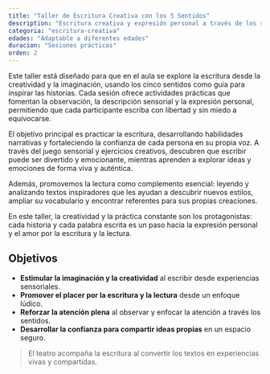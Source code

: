 ```yaml
---
title: "Taller de Escritura Creativa con los 5 Sentidos"
description: "Escritura creativa y expresión personal a través de los sentidos"
categoria: "escritura-creativa"
edades: "Adaptable a diferentes edades"
duracion: "Sesiones prácticas"
orden: 2
---
```


Este taller está diseñado para que en el aula se explore la escritura desde la creatividad y la imaginación, usando los cinco sentidos como guía para inspirar las historias. Cada sesión ofrece actividades prácticas que fomentan la observación, la descripción sensorial y la expresión personal, permitiendo que cada participante escriba con libertad y sin miedo a equivocarse.

El objetivo principal es practicar la escritura, desarrollando habilidades narrativas y fortaleciendo la confianza de cada persona en su propia voz. A través del juego sensorial y ejercicios creativos, descubren que escribir puede ser divertido y emocionante, mientras aprenden a explorar ideas y emociones de forma viva y auténtica.

Además, promovemos la lectura como complemento esencial: leyendo y analizando textos inspiradores que les ayudan a descubrir nuevos estilos, ampliar su vocabulario y encontrar referentes para sus propias creaciones.

En este taller, la creatividad y la práctica constante son los protagonistas: cada historia y cada palabra escrita es un paso hacia la expresión personal y el amor por la escritura y la lectura.

## Objetivos

- **Estimular la imaginación y la creatividad** al escribir desde experiencias sensoriales.
- **Promover el placer por la escritura y la lectura** desde un enfoque lúdico.
- **Reforzar la atención plena** al observar y enfocar la atención a través los sentidos.
- **Desarrollar la confianza para compartir ideas propias** en un espacio seguro.

> El teatro acompaña la escritura al convertir los textos en experiencias vivas y compartidas.
